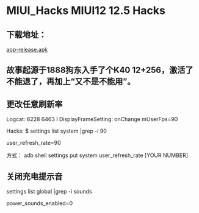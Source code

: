 # MIUI_Hacks  MIUI12 12.5 Hacks

## 下载地址：

[app-release.apk](./app-release.apk)


## 故事起源于1888狗东入手了个K40 12+256，激活了不能退了，再加上“又不是不能用”。

## 更改任意刷新率

Logcat:   6228  6463 I DisplayFrameSetting: onChange mUserFps=90

Hacks: $ settings list system |grep -i 90                       

user_refresh_rate=90

方式： adb shell settings put system user_refresh_rate [YOUR NUMBER]


## 关闭充电提示音

settings list global |grep -i sounds             

power_sounds_enabled=0




